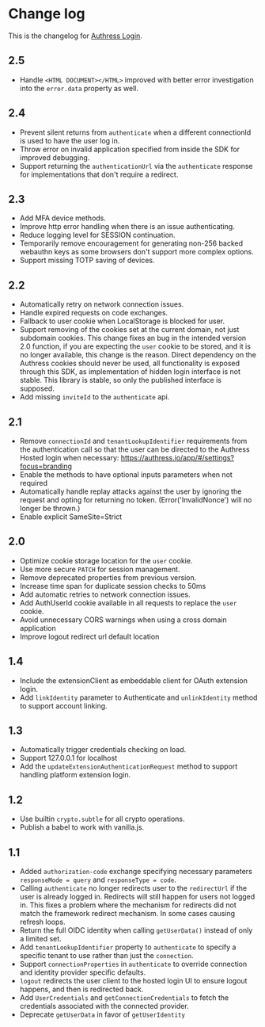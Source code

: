 # Change log
This is the changelog for [Authress Login](readme.md).

## 2.5 ##
* Handle `<HTML DOCUMENT></HTML>` improved with better error investigation into the `error.data` property as well.

## 2.4 ##
* Prevent silent returns from `authenticate` when a different connectionId is used to have the user log in.
* Throw error on invalid application specified from inside the SDK for improved debugging.
* Support returning the `authenticationUrl` via the `authenticate` response for implementations that don't require a redirect.

## 2.3 ##
* Add MFA device methods.
* Improve http error handling when there is an issue authenticating.
* Reduce logging level for SESSION continuation.
* Temporarily remove encouragement for generating non-256 backed webauthn keys as some browsers don't support more complex options.
* Support missing TOTP saving of devices.

## 2.2 ##
* Automatically retry on network connection issues.
* Handle expired requests on code exchanges.
* Fallback to user cookie when LocalStorage is blocked for user.
* Support removing of the cookies set at the current domain, not just subdomain cookies. This change fixes an bug in the intended version 2.0 function, if you are expecting the `user` cookie to be stored, and it is no longer available, this change is the reason. Direct dependency on the Authress cookies should never be used, all functionality is exposed through this SDK, as implementation of hidden login interface is not stable. This library is stable, so only the published interface is supposed.
* Add missing `inviteId` to the `authenticate` api.

## 2.1 ##
* Remove `connectionId` and `tenantLookupIdentifier` requirements from the authentication call so that the user can be directed to the Authress Hosted login when necessary: https://authress.io/app/#/settings?focus=branding
* Enable the methods to have optional inputs parameters when not required
* Automatically handle replay attacks against the user by ignoring the request and opting for returning no token. (Error('InvalidNonce') will no longer be thrown.)
* Enable explicit SameSite=Strict

## 2.0 ##
* Optimize cookie storage location for the `user` cookie.
* Use more secure `PATCH` for session management.
* Remove deprecated properties from previous version.
* Increase time span for duplicate session checks to 50ms
* Add automatic retries to network connection issues.
* Add AuthUserId cookie available in all requests to replace the `user` cookie.
* Avoid unnecessary CORS warnings when using a cross domain application
* Improve logout redirect url default location

## 1.4 ##
* Include the extensionClient as embeddable client for OAuth extension login.
* Add `linkIdentity` parameter to Authenticate and `unlinkIdentity` method to support account linking.

## 1.3 ##
* Automatically trigger credentials checking on load.
* Support 127.0.0.1 for localhost
* Add the `updateExtensionAuthenticationRequest` method to support handling platform extension login.

## 1.2 ##
* Use builtin `crypto.subtle` for all crypto operations.
* Publish a babel to work with vanilla.js.

## 1.1 ##
* Added `authorization-code` exchange specifying necessary parameters `responseMode = query` and `responseType = code`.
* Calling `authenticate` no longer redirects user to the `redirectUrl` if the user is already logged in. Redirects will still happen for users not logged in. This fixes a problem where the mechanism for redirects did not match the framework redirect mechanism. In some cases causing refresh loops.
* Return the full OIDC identity when calling `getUserData()` instead of only a limited set.
* Add `tenantLookupIdentifier` property to `authenticate` to specify a specific tenant to use rather than just the `connection`.
* Support `connectionProperties` in `authenticate` to override connection and identity provider specific defaults.
* `logout` redirects the user client to the hosted login UI to ensure logout happens, and then is redirected back.
* Add `UserCredentials` and `getConnectionCredentials` to fetch the credentials associated with the connected provider.
* Deprecate `getUserData` in favor of `getUserIdentity`

